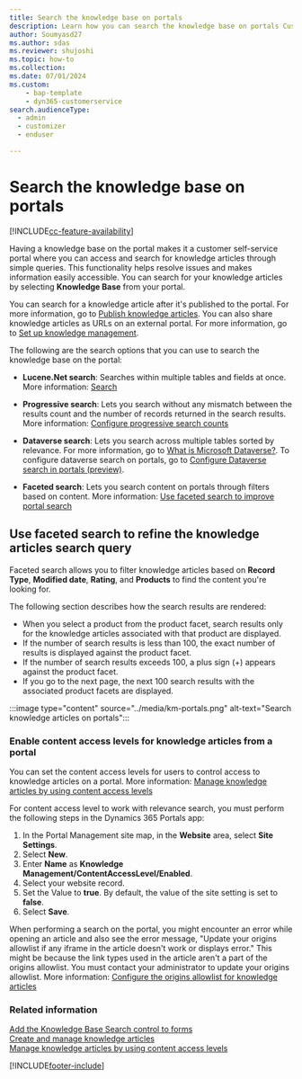 ```yaml
---
title: Search the knowledge base on portals
description: Learn how you can search the knowledge base on portals Customer Service.
author: Soumyasd27
ms.author: sdas
ms.reviewer: shujoshi
ms.topic: how-to
ms.collection: 
ms.date: 07/01/2024
ms.custom: 
    - bap-template
    - dyn365-customerservice
search.audienceType: 
  - admin
  - customizer
  - enduser

---
```


# Search the knowledge base on portals

[!INCLUDE[cc-feature-availability](../../includes/cc-feature-availability.md)]


Having a knowledge base on the portal makes it a customer self-service portal where you can access and search for knowledge articles through simple queries. This functionality helps resolve issues and makes information easily accessible. You can search for your knowledge articles by selecting **Knowledge Base** from your portal.

You can search for a knowledge article after it's published to the portal. For more information, go to [Publish knowledge articles](publish-ka.md#publish-knowledge-articles). You can also share knowledge articles as URLs on an external portal. For more information, go to [Set up knowledge management](../administer/set-up-knowledge-management-embedded-knowledge-search.md#set-up-knowledge-management).

The following are the search options that you can use to search the knowledge base on the portal:

- **Lucene.Net search**: Searches within multiple tables and fields at once. More information: [Search](/powerapps/maker/portals/configure/search)

- **Progressive search**: Lets you search without any mismatch between the results count and the number of records returned in the search results. More information: [Configure progressive search counts](/powerapps/maker/portals/configure/progressive-search)

- **Dataverse search**: Lets you search across multiple tables sorted by relevance. For more information, go to [What is Microsoft Dataverse?](/powerapps/maker/data-platform/data-platform-intro). To configure dataverse search on portals, go to [Configure Dataverse search in portals (preview)](/powerapps/maker/portals/configure/dataverse-search).

- **Faceted search**: Lets you search content on portals through filters based on content. More information: [Use faceted search to improve portal search](/powerapps/maker/portals/configure/improve-portal-search-faceted-search)

## Use faceted search to refine the knowledge articles search query

Faceted search allows you to filter knowledge articles based on **Record Type**, **Modified date**, **Rating**, and **Products** to find the content you're looking for.

The following section describes how the search results are rendered:

- When you select a product from the product facet, search results only for the knowledge articles associated with that product are displayed.
- If the number of search results is less than 100, the exact number of results is displayed against the product facet.
- If the number of search results exceeds 100, a plus sign (+) appears against the product facet.
- If you go to the next page, the next 100 search results with the associated product facets are displayed.

:::image type="content" source="../media/km-portals.png" alt-text="Search knowledge articles on portals":::

### Enable content access levels for knowledge articles from a portal

You can set the content access levels for users to control access to knowledge articles on a portal. More information: [Manage knowledge articles by using content access levels](/powerapps/maker/portals/customer-engagement-apps/manage-knowledge-articles-content-levels)

For content access level to work with relevance search, you must perform the following steps in the Dynamics 365 Portals app:

  1. In the Portal Management site map, in the **Website** area, select **Site Settings**.
  1. Select **New**.
  1. Enter **Name** as **Knowledge Management/ContentAccessLevel/Enabled**.
  1. Select your website record.
  1. Set the Value to **true**. By default, the value of the site setting is set to **false**.
  1. Select **Save**.
 
When performing a search on the portal, you might encounter an error while opening an article and also see the error message, "Update your origins allowlist if any iframe in the article doesn't work or displays error." This might be because the link types used in the article aren't a part of the origins allowlist. You must contact your administrator to update your origins allowlist. More information: [Configure the origins allowlist for knowledge articles](../administer/configure-knowledge-article-origin-allow-list.md)


### Related information

[Add the Knowledge Base Search control to forms](../administer/add-knowledge-base-search-control-forms.md)  
[Create and manage knowledge articles](customer-service-hub-user-guide-knowledge-article.md)  
[Manage knowledge articles by using content access levels](/powerapps/maker/portals/customer-engagement-apps/manage-knowledge-articles-content-levels)


[!INCLUDE[footer-include](../../includes/footer-banner.md)]
